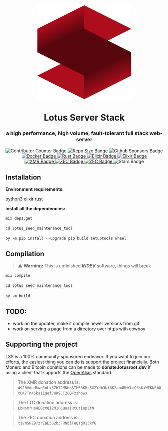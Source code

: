 <div align="center">
    <a href="https://github.com/MININT2/">
        <img src="res/icon.png" height="300">
    </a>
    <h1>Lotus Server Stack</h1>
    <h3>a high performance, high volume, fault-tolerant full stack web-server</h3>
    <img alt="Contributor Counter Badge" height="20" src="https://img.shields.io/github/contributors-anon/MININT2/lotus-server-stack?style=flat-square"/>
    <img alt="Repo Size Badge" height="20" src="https://img.shields.io/github/repo-size/MININT2/lotus-server-stack?style=flat-square"/>
    <img alt="Github Sponsors Badge" height="20" src="https://img.shields.io/github/sponsors/MININT2?style=flat-square"/>
    <br>
    <a href="https://github.com/docker">
        <img alt="Docker Badge" height="20" src="https://img.shields.io/badge/Docker-2496ED?logo=docker&logoColor=fff&style=flat-square"/>
    </a>
    <a href="https://github.com/rust-lang">
        <img alt="Rust Badge" height="20" src="https://img.shields.io/badge/Rust-000?logo=rust&logoColor=fff&style=flat-square"/>
    </a>
    <a href="https://github.com/elixir-lang">
        <img alt="Elixir Badge" height="20" src="https://img.shields.io/badge/Elixir-4B275F?logo=elixir&logoColor=fff&style=flat-square"/>
    </a>
    <a href="https://github.com/python">
        <img alt="Elixir Badge" height="20" src="https://img.shields.io/badge/Python-3776AB?logo=python&logoColor=fff&style=flat-square"/>
    </a>
    <br>
    <a href="https://lotusroot.dev/dono/xmr">
        <img alt="XMR Badge" height="20" src="https://img.shields.io/badge/XMR-F60?logo=monero&logoColor=fff&style=flat-square"/>
    </a>
    <a href="https://lotusroot.dev/dono/zec">
        <img alt="ZEC Badge" height="20" src="https://img.shields.io/badge/ZEC-F4B728?logo=zcash&logoColor=fff&style=flat-square"/>
    </a>
    <a href="https://lotusroot.dev/dono/ltc">
        <img alt="ZEC Badge" height="20" src="https://img.shields.io/badge/LTC-A6A9AA?logo=litecoin&logoColor=fff&style=flat-square"/>
    </a>
    <img alt="Stars Badge" height="20" src="https://img.shields.io/github/stars/MININT2/lotus-server-stack.svg?style=social&label=Star&maxAge=2592000"/>
</div>

## Installation
**Environment requirements:**

[python3](https://www.python.org/) [elixir](https://elixir-lang.org/) [rust](https://www.rust-lang.org/)

**install all the dependencies:**
```shell
mix deps.get

cd lotus_seed_maintenance_tool

py -m pip install --upgrade pip build setuptools wheel
```

## Compilation
> ⚠️ **Warning:** This is unfinished _**INDEV**_ software, things will break
```shell
mix compile

cd lotus_seed_maintenance_tool

py -m build
```

## TODO:
- work on the updater, make it compile newer versions from git
- work on serving a page from a directory over https with cowboy

## Supporting the project
LSS is a 100% community-sponsored endeavor. If you want to join our efforts, the easiest thing you can do is support the project financially. Both Monero and Bitcoin donations can be made to **donate.lotusroot.dev** if using a client that supports the [OpenAlias](https://openalias.org) standard.

>The XMR donation address is:    
>`49JBVmpdkwqRoLxSZh7JMNHgSTM58KMsSG2Ydb3Nt8K2ao4RMXLcQSsKxWFKNRb8tGK7Tn4Sks11gefJWR9JT2EQFzzhpws`

>The LTC donation address is:    
>`LbNomrHpHE8cmQj2M1F6QasjRtCtiUpZtN`

>The ZEC donation address is:    
>`t1VmSHZ97zrEaE3G2b3FRNbiTeQTgR13kfG`
